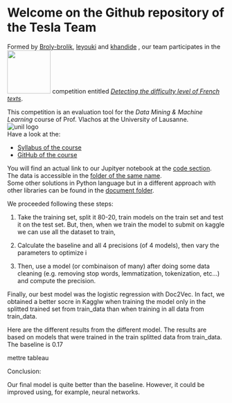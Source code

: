 # Welcome on the Github repository of the Tesla Team
Formed by [Broly-brolik](https://github.com/Broly-brolik), [leyouki](https://github.com/leyouki) and [khandide](https://github.com/khandid3) , our team participates in the <img src=https://www.kaggle.com/static/images/site-logo.png width="100"> competition entitled [*Detecting the difficulty level of French texts*](https://www.kaggle.com/c/detecting-the-difficulty-level-of-french-texts/leaderboard). 


This competition is an evaluation tool for the *Data Mining & Machine Learning* course of Prof. Vlachos at the University of Lausanne.  
![unil logo](https://hecnet.unil.ch/medias/plone/lg14/logo_unil.png)  
Have a look at the: 
* [Syllabus of the course](https://hecnet.unil.ch/hec/syllabus/descriptif/2457)
* [GitHub of the course](https://github.com/michalis0/DataMining_and_MachineLearning)



You will find an actual link to our Jupityer notebook at the [code section](https://github.com/Broly-brolik/DMML2021_Tesla/tree/main/code).  
The data is accessible in the [folder of the same name](https://github.com/Broly-brolik/DMML2021_Tesla/tree/main/data).  
Some other solutions in Python language but in a different approach with other libraries can be found in the [document folder](https://github.com/Broly-brolik/DMML2021_Tesla/tree/main/documents).

We proceeded following these steps:

1) Take the training set, split it 80-20, train models on the train set and test it on the test set. But, then, when we train the model to submit on kaggle we can use all the dataset to train,

2) Calculate the baseline and all 4 precisions (of 4 models), then vary the parameters to optimize i

3) Then, use a model (or combinaison of many) after doing some data cleaning (e.g. removing stop words, lemmatization, tokenization, etc...) and compute the precision.

Finally, our best model was the logistic regression with Doc2Vec. In fact, we obtained a better socre in Kagglw when training the model only in the splitted trained set from train_data than when training in all data from train_data.

Here are the different results from the different model. The results are based on models that were trained in the train splitted data from train_data.
The baseline is 0.17

mettre tableau

Conclusion:

Our final model is quite better than the baseline. However, it could be improved using, for example, neural networks.
